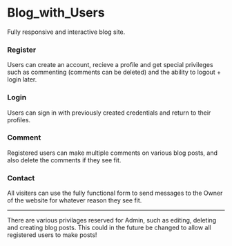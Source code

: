 # Blog_with_Users
Fully responsive and interactive blog site.

<h3>Register</h3>
 <p>Users can create an account, recieve a profile and get special privileges such as commenting (comments can be deleted) and the ability to logout + 
 login later.</p>
  
<h3>Login</h3>
  <p>Users can sign in with previously created credentials and return to their profiles.</p>
  
<h3>Comment</h3>
    </p>Registered users can make multiple comments on various blog posts, and also delete the comments if they see fit.</p>
    
 <h3>Contact</h3>
    <p>All visiters can use the fully functional form to send messages to the Owner of the website for whatever reason they see fit.</p>
    
  <hr>
 
 <p>There are various privilages reserved for Admin, such as editing, deleting and creating blog posts. This could in the future be changed to allow all
 registered users to make posts!</p>
    
   










